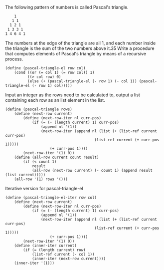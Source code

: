 The following pattern of numbers is called Pascal's triangle.

```
    1
   1 1
  1 2 1
 1 3 3 1
1 4 6 4 1
```

The numbers at the edge of the triangle are all 1, and each number inside the triangle is the sum of the two numbers above it.35 Write a procedure that computes elements of Pascal's triangle by means of a recursive process.

```
(define (pascal-triangle-el row col)
    (cond ((or (= col 1) (= row col)) 1)
          ((> col row) 0)
          (else (+ (pascal-triangle-el (- row 1) (- col 1)) (pascal-triangle-el (- row 1) col)))))
```

Input an integer as the rows need to be calculated to, output a list containing each row as an list element in the list.

```
(define (pascal-triangle rows)
    (define (next-row current)
        (define (next-row-iter nl curr-pos)
            (if (= (- (length current) 1) curr-pos)
                (append nl '(1))
                (next-row-iter (append nl (list (+ (list-ref current curr-pos)
                                        (list-ref current (+ curr-pos 1)))))
                    (+ curr-pos 1))))
        (next-row-iter '(1) 0))
    (define (all-row current count result)
        (if (< count 1)
            result
            (all-row (next-row current) (- count 1) (append result (list current)))))
    (all-row '(1) rows '()))
```

Iterative version for pascal-triangle-el

```
(define (pascal-triangle-el-iter row col)
    (define (next-row current)
        (define (next-row-iter nl curr-pos)
            (if (= (- (length current) 1) curr-pos)
                (append nl '(1))
                (next-row-iter (append nl (list (+ (list-ref current curr-pos)
                                        (list-ref current (+ curr-pos 1)))))
                    (+ curr-pos 1))))
        (next-row-iter '(1) 0))
    (define (inner-iter current)
        (if (= (length current) row)
            (list-ref current (- col 1))
            (inner-iter (next-row current))))
    (inner-iter '(1)))
```
